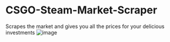 # CSGO-Steam-Market-Scraper
Scrapes the market and gives you all the prices for your delicious investments
![image](https://user-images.githubusercontent.com/76184785/120894632-bea68c00-c619-11eb-9f37-c0059b728424.png)
